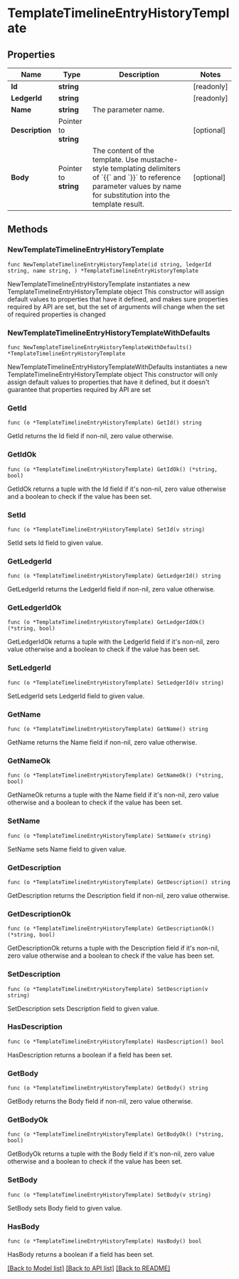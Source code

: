 # TemplateTimelineEntryHistoryTemplate

## Properties

Name | Type | Description | Notes
------------ | ------------- | ------------- | -------------
**Id** | **string** |  | [readonly] 
**LedgerId** | **string** |  | [readonly] 
**Name** | **string** | The parameter name. | 
**Description** | Pointer to **string** |  | [optional] 
**Body** | Pointer to **string** | The content of the template.  Use mustache-style templating delimiters of &#x60;{{&#x60; and &#x60;}}&#x60; to reference parameter values by name for substitution into the template result. | [optional] 

## Methods

### NewTemplateTimelineEntryHistoryTemplate

`func NewTemplateTimelineEntryHistoryTemplate(id string, ledgerId string, name string, ) *TemplateTimelineEntryHistoryTemplate`

NewTemplateTimelineEntryHistoryTemplate instantiates a new TemplateTimelineEntryHistoryTemplate object
This constructor will assign default values to properties that have it defined,
and makes sure properties required by API are set, but the set of arguments
will change when the set of required properties is changed

### NewTemplateTimelineEntryHistoryTemplateWithDefaults

`func NewTemplateTimelineEntryHistoryTemplateWithDefaults() *TemplateTimelineEntryHistoryTemplate`

NewTemplateTimelineEntryHistoryTemplateWithDefaults instantiates a new TemplateTimelineEntryHistoryTemplate object
This constructor will only assign default values to properties that have it defined,
but it doesn't guarantee that properties required by API are set

### GetId

`func (o *TemplateTimelineEntryHistoryTemplate) GetId() string`

GetId returns the Id field if non-nil, zero value otherwise.

### GetIdOk

`func (o *TemplateTimelineEntryHistoryTemplate) GetIdOk() (*string, bool)`

GetIdOk returns a tuple with the Id field if it's non-nil, zero value otherwise
and a boolean to check if the value has been set.

### SetId

`func (o *TemplateTimelineEntryHistoryTemplate) SetId(v string)`

SetId sets Id field to given value.


### GetLedgerId

`func (o *TemplateTimelineEntryHistoryTemplate) GetLedgerId() string`

GetLedgerId returns the LedgerId field if non-nil, zero value otherwise.

### GetLedgerIdOk

`func (o *TemplateTimelineEntryHistoryTemplate) GetLedgerIdOk() (*string, bool)`

GetLedgerIdOk returns a tuple with the LedgerId field if it's non-nil, zero value otherwise
and a boolean to check if the value has been set.

### SetLedgerId

`func (o *TemplateTimelineEntryHistoryTemplate) SetLedgerId(v string)`

SetLedgerId sets LedgerId field to given value.


### GetName

`func (o *TemplateTimelineEntryHistoryTemplate) GetName() string`

GetName returns the Name field if non-nil, zero value otherwise.

### GetNameOk

`func (o *TemplateTimelineEntryHistoryTemplate) GetNameOk() (*string, bool)`

GetNameOk returns a tuple with the Name field if it's non-nil, zero value otherwise
and a boolean to check if the value has been set.

### SetName

`func (o *TemplateTimelineEntryHistoryTemplate) SetName(v string)`

SetName sets Name field to given value.


### GetDescription

`func (o *TemplateTimelineEntryHistoryTemplate) GetDescription() string`

GetDescription returns the Description field if non-nil, zero value otherwise.

### GetDescriptionOk

`func (o *TemplateTimelineEntryHistoryTemplate) GetDescriptionOk() (*string, bool)`

GetDescriptionOk returns a tuple with the Description field if it's non-nil, zero value otherwise
and a boolean to check if the value has been set.

### SetDescription

`func (o *TemplateTimelineEntryHistoryTemplate) SetDescription(v string)`

SetDescription sets Description field to given value.

### HasDescription

`func (o *TemplateTimelineEntryHistoryTemplate) HasDescription() bool`

HasDescription returns a boolean if a field has been set.

### GetBody

`func (o *TemplateTimelineEntryHistoryTemplate) GetBody() string`

GetBody returns the Body field if non-nil, zero value otherwise.

### GetBodyOk

`func (o *TemplateTimelineEntryHistoryTemplate) GetBodyOk() (*string, bool)`

GetBodyOk returns a tuple with the Body field if it's non-nil, zero value otherwise
and a boolean to check if the value has been set.

### SetBody

`func (o *TemplateTimelineEntryHistoryTemplate) SetBody(v string)`

SetBody sets Body field to given value.

### HasBody

`func (o *TemplateTimelineEntryHistoryTemplate) HasBody() bool`

HasBody returns a boolean if a field has been set.


[[Back to Model list]](../README.md#documentation-for-models) [[Back to API list]](../README.md#documentation-for-api-endpoints) [[Back to README]](../README.md)


